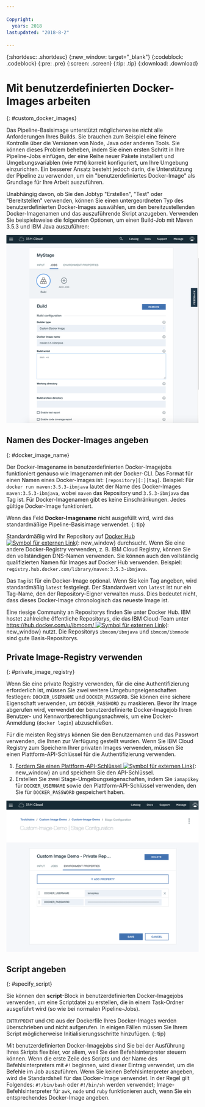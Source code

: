 ```yaml
---

Copyright:
  years: 2018
lastupdated: "2018-8-2"

---
```


{:shortdesc: .shortdesc}
{:new_window: target="_blank"}
{:codeblock: .codeblock}
{:pre: .pre}
{:screen: .screen}
{:tip: .tip}
{:download: .download}


# Mit benutzerdefinierten Docker-Images arbeiten
{: #custom_docker_images}

Das Pipeline-Basisimage unterstützt möglicherweise nicht alle Anforderungen Ihres Builds. Sie brauchen zum Beispiel eine feinere Kontrolle über die Versionen von Node, Java oder anderen Tools. Sie können dieses Problem beheben, indem Sie einen ersten Schritt in Ihre Pipeline-Jobs einfügen, der eine Reihe neuer Pakete installiert und Umgebungsvariablen (wie `PATH`) korrekt konfiguriert, um Ihre Umgebung einzurichten. Ein besserer Ansatz besteht jedoch darin, die Unterstützung der Pipeline zu verwenden, um ein "benutzerdefiniertes Docker-Image" als Grundlage für Ihre Arbeit auszuführen.

Unabhängig davon, ob Sie den Jobtyp "Erstellen", "Test" oder "Bereitstellen" verwenden, können Sie einen untergeordneten Typ des benutzerdefinierten Docker-Images auswählen, um den bereitzustellenden Docker-Imagenamen und das auszuführende Skript anzugeben. Verwenden Sie beispielsweise die folgenden Optionen, um einen Build-Job mit Maven 3.5.3 und IBM Java auszuführen:

 ![Maven-Build mit benutzerdefiniertem Image](images/custom-image-maven-build.png)


## Namen des Docker-Images angeben
{: #docker_image_name}

Der Docker-Imagename in benutzerdefinierten Docker-Imagejobs funktioniert genauso wie Imagenamen mit der Docker-CLI. Das Format für einen Namen eines Docker-Images ist: `[repository][:][tag]`. Beispiel: Für `docker run maven:3.5.3-ibmjava` lautet der Name des Docker-Images `maven:3.5.3-ibmjava`, wobei `maven` das Repository und `3.5.3-ibmjava` das Tag ist. Für Docker-Imagenamen gibt es keine Einschränkungen. Jedes gültige Docker-Image funktioniert.

Wenn das Feld **Docker-Imagename** nicht ausgefüllt wird, wird das standardmäßige Pipeline-Basisimage verwendet.
{: tip}

Standardmäßig wird Ihr Repository auf [Docker Hub ![Symbol für externen Link](../../icons/launch-glyph.svg "Symbol für externen Link")](https://hub.docker.com/){: new_window} durchsucht. Wenn Sie eine andere Docker-Registry verwenden, z. B. IBM Cloud Registry, können Sie den vollständigen DNS-Namen verwenden. Sie können auch den vollständig qualifizierten Namen für Images auf Docker Hub verwenden. Beispiel: `registry.hub.docker.com/library/maven:3.5.3-ibmjava`.

Das `Tag` ist für ein Docker-Image optional. Wenn Sie kein Tag angeben, wird standardmäßig `latest` festgelegt. Der Standardwert von `latest` ist nur ein Tag-Name, den der Repository-Eigner verwalten muss. Dies bedeutet nicht, dass dieses Docker-Image chronologisch das neueste Image ist.

Eine riesige Community an Repositorys finden Sie unter Docker Hub. IBM hostet zahlreiche öffentliche Repositorys, die das IBM Cloud-Team unter [https://hub.docker.com/u/ibmcom/ ![Symbol für externen Link](../../icons/launch-glyph.svg "Symbol für externen Link")](https://hub.docker.com/u/ibmcom/){: new_window} nutzt. Die Repositorys `ibmcom/ibmjava` und `ibmcom/ibmnode` sind gute Basis-Repositorys. 

## Private Image-Registry verwenden
{: #private_image_registry}

Wenn Sie eine private Registry verwenden, für die eine Authentifizierung erforderlich ist, müssen Sie zwei weitere Umgebungseigenschaften festlegen: `DOCKER_USERNAME` und `DOCKER_PASSWORD`. Sie können eine sichere Eigenschaft verwenden, um `DOCKER_PASSWORD` zu maskieren. Bevor Ihr Image abgerufen wird, verwendet der benutzerdefinierte Docker-Imagejob Ihren Benutzer- und Kennwortberechtigungsnachweis, um eine Docker-Anmeldung (`docker login`) abzuschließen.

Für die meisten Registrys können Sie den Benutzernamen und das Passwort verwenden, die Ihnen zur Verfügung gestellt wurden. Wenn Sie IBM Cloud Registry zum Speichern Ihrer privaten Images verwenden, müssen Sie einen Plattform-API-Schlüssel für die Authentifizierung verwenden. 

1. [Fordern Sie einen Plattform-API-Schlüssel ![Symbol für externen Link](../../icons/launch-glyph.svg "Symbol für externen Link")](https://console.bluemix.net/iam/#/apikeys){: new_window} an und speichern Sie den API-Schlüssel. 
1. Erstellen Sie zwei Stage-Umgebungseigenschaften, indem Sie `iamapikey` für `DOCKER_USERNAME` sowie den Plattform-API-Schlüssel verwenden, den Sie für `DOCKER_PASSWORD` gespeichert haben.

 ![Berechtigungsnachweise für IBM Cloud Registry](images/custom-image-private-repository.png)


## Script angeben
{: #specify_script}

Sie können den **script**-Block in benutzerdefinierten Docker-Imagejobs verwenden, um eine Scriptdatei zu erstellen, die in einem Task-Ordner ausgeführt wird (so wie bei normalen Pipeline-Jobs). 

`ENTRYPOINT` und `CMD` aus der Dockerfile Ihres Docker-Images werden überschrieben und nicht aufgerufen. In einigen Fällen müssen Sie Ihrem Script möglicherweise Initialisierungsschritte hinzufügen.
{: tip}

Mit benutzerdefinierten Docker-Imagejobs sind Sie bei der Ausführung Ihres Skripts flexibler, vor allem, weil Sie den Befehlsinterpreter steuern können. Wenn die erste Zeile des Scripts und der Name des Befehlsinterpreters mit `#!` beginnen, wird dieser Eintrag verwendet, um die Befehle im Job auszuführen. Wenn Sie keinen Befehlsinterpreter angeben, wird die Standardshell für das Docker-Image verwendet. In der Regel gilt Folgendes: `#!/bin/bash` oder `#!/bin/sh` werden verwendet; Image-Befehlsinterpreter für `awk`, `node` und `ruby` funktionieren auch, wenn Sie ein entsprechendes Docker-Image angeben.
